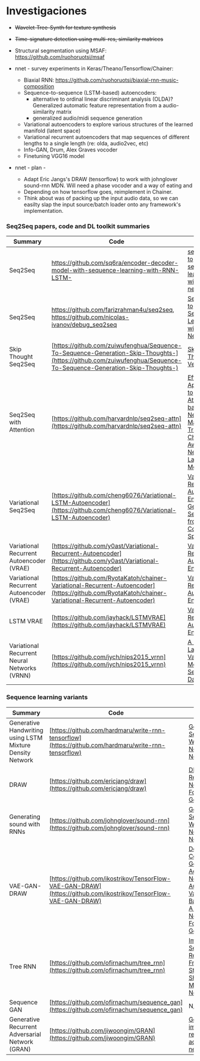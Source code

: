 # Investigaciones

* ~~Wavelet-Tree-Synth for texture synthesis~~
* ~~Time-signature detection using multi-res, similarity matrices~~
* Structural segmentation using MSAF: <https://github.com/ruohoruotsi/msaf>
* nnet - survey experiments in Keras/Theano/Tensorflow/Chainer:  
	* Biaxial RNN: <https://github.com/ruohoruotsi/biaxial-rnn-music-composition>
	* Sequence-to-sequence (LSTM-based) autoencoders:
		* alternative to ordinal linear discriminant analysis (OLDA)? Generalized automatic feature representation from a audio-similarity matrix
		* generalized audio/midi sequence generation
	* Variational autoencoders to explore various structures of the learned manifold (latent space)
	* Variational recurrent autoencoders that map sequences of different lengths to a single length (re: olda, audio2vec, etc)
	* Info-GAN, Drum, Alex Graves vocoder
	* Finetuning VGG16 model

* nnet  - plan - 
	* Adapt Eric Jangs's DRAW (tensorflow) to work with johnglover sound-rnn MDN. Will need a phase vocoder and a way of eating and 
	* Depending on how tensorflow goes, reimplement in Chainer.
	* Think about was of packing up the input audio data, so we can easilty slap the input source/batch loader onto any framework's implementation.


### Seq2Seq papers, code and DL toolkit summaries

| Summary | Code | Papers | Framework |
| ----- | ---- | ---- | ---- |
| Seq2Seq | https://github.com/sq6ra/encoder-decoder-model-with-sequence-learning-with-RNN-LSTM- | [sequence to sequence learning with neural networks](https://arxiv.org/abs/1409.3215) | Theano |
| Seq2Seq | https://github.com/farizrahman4u/seq2seq, https://github.com/nicolas-ivanov/debug_seq2seq | [Sequence to Sequence Learning with Neural Networks](https://arxiv.org/abs/1409.3215) | Keras |
| Skip Thought Seq2Seq  | [https://github.com/zuiwufenghua/Sequence-To-Sequence-Generation-Skip-Thoughts-](https://github.com/zuiwufenghua/Sequence-To-Sequence-Generation-Skip-Thoughts-) | [Skip-Thought Vectors](http://arxiv.org/abs/1506.06726) | Keras |
| Seq2Seq with Attention  | [https://github.com/harvardnlp/seq2seq-attn](https://github.com/harvardnlp/seq2seq-attn) | [Effective Approaches to Attention-based Neural Machine Translation](http://stanford.edu/~lmthang/data/papers/emnlp15_attn.pdf), [Character-Aware Neural Language Models](http://arxiv.org/abs/1508.06615) | Torch |
| Variational Seq2Seq  | [https://github.com/cheng6076/Variational-LSTM-Autoencoder](https://github.com/cheng6076/Variational-LSTM-Autoencoder) | [Variational Recurrent Auto-Encoders](http://arxiv.org/abs/1412.6581),  [Generating Sentences from a Continuous Space](http://arxiv.org/abs/1511.06349)  | Torch |
| Variational Recurrent Autoencoder (VRAE)| [https://github.com/y0ast/Variational-Recurrent-Autoencoder](https://github.com/y0ast/Variational-Recurrent-Autoencoder) | [Variational Recurrent Auto-Encoders](http://arxiv.org/abs/1412.6581)  | Theano |
| Variational Recurrent Autoencoder (VRAE) | [https://github.com/RyotaKatoh/chainer-Variational-Recurrent-Autoencoder](https://github.com/RyotaKatoh/chainer-Variational-Recurrent-Autoencoder) | [Variational Recurrent Auto-Encoders](http://arxiv.org/abs/1412.6581)  | Chainer |
| LSTM VRAE | [https://github.com/jayhack/LSTMVRAE](https://github.com/jayhack/LSTMVRAE) | [Variational Recurrent Auto-Encoders](http://arxiv.org/abs/1412.6581) | Chainer |
| Variational Recurrent Neural Networks (VRNN) | [https://github.com/jych/nips2015_vrnn](https://github.com/jych/nips2015_vrnn) | [A Recurrent Latent Variable Model for Sequential Data](http://arxiv.org/abs/1412.6581)  | Theano |




### Sequence learning variants

| Summary | Code | Papers | Framework |
| ----- | ---- | ---- | ---- |
| Generative Handwriting using LSTM Mixture Density Network  | [https://github.com/hardmaru/write-rnn-tensorflow](https://github.com/hardmaru/write-rnn-tensorflow)| [Generating Sequences With Recurrent Neural Networks](http://arxiv.org/abs/1506.02216)  | TensorFlow |
| DRAW | [https://github.com/ericjang/draw](https://github.com/ericjang/draw) | [DRAW: A Recurrent Neural Network For Image Generation](http://arxiv.org/abs/1502.04623)  | TensorFlow |
| Generating sound with RNNs  | [https://github.com/johnglover/sound-rnn](https://github.com/johnglover/sound-rnn)| [Generating Sequences With Recurrent Neural Networks](http://arxiv.org/abs/1308.0850)  | Torch |
| VAE-GAN-DRAW | [https://github.com/ikostrikov/TensorFlow-VAE-GAN-DRAW](https://github.com/ikostrikov/TensorFlow-VAE-GAN-DRAW) | [Deep Convolutional Generative Adversarial Networks](https://arxiv.org/abs/1511.06434), [Auto-Encoding Variational Bayes](https://arxiv.org/abs/1312.6114) & [DRAW: A Recurrent Neural Network For Image Generation](https://arxiv.org/abs/1502.04623) | TensorFlow |
| Tree RNN | [https://github.com/ofirnachum/tree_rnn](https://github.com/ofirnachum/tree_rnn) | [Improved Semantic Representations From Tree-Structured Long Short-Term Memory Networks](https://arxiv.org/abs/1503.00075)  | Theano |
| Sequence GAN | [https://github.com/ofirnachum/sequence_gan](https://github.com/ofirnachum/sequence_gan)| N/A | TensorFlow |
| Generative Recurrent Adversarial Network (GRAN)  | [https://github.com/jiwoongim/GRAN](https://github.com/jiwoongim/GRAN)| [Generating images with recurrent adversarial networks](http://arxiv.org/abs/1602.05110)  | Theano |
